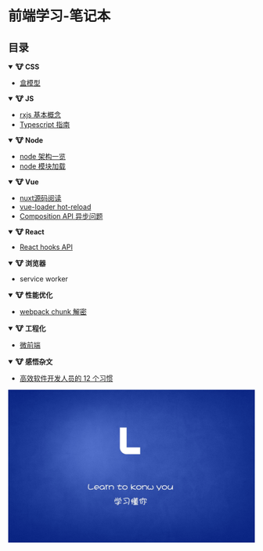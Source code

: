 # 前端学习-笔记本

## 目录
<b><details open><summary>🐮 CSS</summary></b>

- [盒模型](./docs/16226266149073.md)

</details>

<b><details open><summary>🐮 JS</summary></b>

- [rxjs 基本概念](./docs/16221950149151.md)
- [Typescript 指南](./docs/16261648578849.md)

</details>

<b><details open><summary>🐮 Node</summary></b>

- [node 架构一览](./docs/16249785029621.md)
- [node 模块加载](./docs/16251942644019.md)

</details>

<b><details open><summary>🐮 Vue</summary></b>

- [nuxt源码阅读](./docs/16221949411992.md)
- [vue-loader hot-reload](./docs/16221949411793.md)
- [Composition API 异步问题](./docs/16275237956681.md)

</details>

<b><details open><summary>🐮 React</summary></b>

- [React hooks API](./docs/16268392316624.md)
</details>

<b><details open><summary>🐮 浏览器</summary></b>

- service worker

</details>

<b><details open><summary>🐮 性能优化</summary></b>

- [webpack chunk 解密](./docs/16221948706253.md)

</details>

<b><details open><summary>🐮 工程化</summary></b>

- [微前端](./)

</details>

<b><details open><summary>🐮 感悟杂文</summary></b>

- [高效软件开发人员的 12 个习惯](./docs/16278833991926.md)

</details>


![](.gitbook/assets/image%20%289%29.png)






